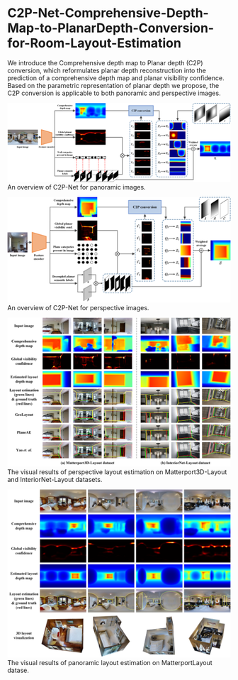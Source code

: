 # C2P-Net-Comprehensive-Depth-Map-to-PlanarDepth-Conversion-for-Room-Layout-Estimation
We introduce the Comprehensive depth map to Planar depth (C2P) conversion, which reformulates planar depth reconstruction into the prediction of a comprehensive depth map and planar visibility confidence. Based on the parametric representation of planar depth we propose, the C2P conversion is applicable to both panoramic and perspective images.

![An overview of C2P-Net for panoramic images.](figure/pano_framework4.png)
An overview of C2P-Net for panoramic images.

![An overview of C2P-Net for perspective images.](figure/pers_framework4.png)
An overview of C2P-Net for perspective images.

![The visual results of perspective layout estimation on Matterport3D-Layout and InteriorNet-Layout datasets.](figure/pers_visual3.png)
The visual results of perspective layout estimation on Matterport3D-Layout and InteriorNet-Layout datasets.


![The visual results of panoramic layout estimation on MatterportLayout datase.](figure/pano_visual4.png)
The visual results of panoramic layout estimation on MatterportLayout datase.
